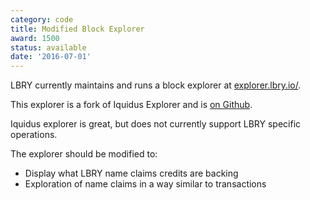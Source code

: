 ```yaml
---
category: code
title: Modified Block Explorer
award: 1500
status: available
date: '2016-07-01'
---
```


LBRY currently maintains and runs a block explorer at [explorer.lbry.io/](https://explorer.lbry.io/).

This explorer is a fork of Iquidus Explorer and is [on Github](https://github.com/lbryio/lbry-explorer).

Iquidus explorer is great, but does not currently support LBRY specific operations.

The explorer should be modified to:

- Display what LBRY name claims credits are backing
- Exploration of name claims in a way similar to transactions